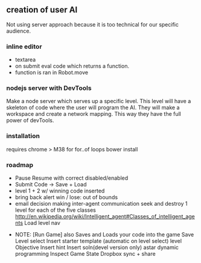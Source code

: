 ## creation of user AI
Not using server approach because it is too technical for our specific audience.
### inline editor
- textarea
- on submit eval code which returns a function.
- function is ran in Robot.move

### nodejs server with DevTools
Make a node server which serves up a specific level.  This level will have a skeleton of code where the user will program the AI. They will make a workspace and create a network mapping. This way they have the full power of devTools.

### installation
requires chrome > M38 for for..of loops
bower install

### roadmap
- Pause Resume with correct disabled/enabled
- Submit Code -> Save + Load
- level 1 + 2 w/ winning code inserted
- bring back alert win / lose: out of bounds
- email
decision making
inter-agent communication
seek and destroy
1 level for each of the five classes http://en.wikipedia.org/wiki/Intelligent_agent#Classes_of_intelligent_agents
Load
level nav
* NOTE: \[Run Game] also Saves and Loads your code into the game
Save
Level select
Insert starter template (automatic on level select)
level Objective
Insert hint
Insert soln(devel version only)
astar
dynamic programming
Inspect Game State
Dropbox sync + share
